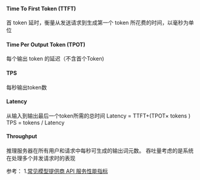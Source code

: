 #### Time To First Token (TTFT)
首 token 延时，衡量从发送请求到生成第一个 token 所花费的时间，以毫秒为单位

#### Time Per Output Token (TPOT)
每个输出 token 的延迟（不含首个Token)

#### TPS
每秒输出token数

#### Latency
从输入到输出最后一个token所需的总时间
Latency = TTFT+(TPOT× tokens )
TPS = tokens / Latency

#### Throughput
推理服务器在所有用户和请求中每秒可生成的输出词元数。
吞吐量考虑的是系统在处理多个并发请求时的表现


参考：
1.[常见模型提供商 API 服务性能指标](https://llmbenchmark.liduos.com/)

